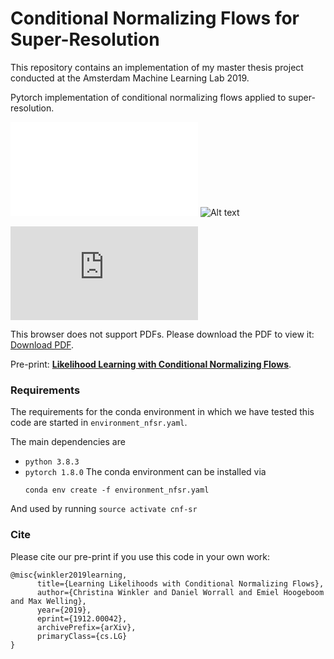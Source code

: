 # Conditional Normalizing Flows for Super-Resolution

This repository contains an implementation of my master thesis
project conducted at the Amsterdam Machine Learning Lab 2019. 

Pytorch implementation of conditional normalizing flows applied to super-resolution. 

![some discription](christina-winkler/cnfs-super-resolution//blob/master/comparison.pdf "some discription")
![Alt text]("https://github.com/christina-winkler/cnfs-super-resolution/blob/master/comparison.pdf" "a title")


<object data="https://github.com/christina-winkler/cnfs-super-resolution/blob/master/comparison.pdf" type="application/pdf" width="700px" height="700px">
    <embed src="https://github.com/christina-winkler/cnfs-super-resolution/blob/master/comparison.pdf">
        <p>This browser does not support PDFs. Please download the PDF to view it: <a href="https://github.com/christina-winkler/cnfs-super-resolution/blob/master/comparison.pdf">Download PDF</a>.</p>
    </embed>
</object>

Pre-print:
**[Likelihood Learning with Conditional Normalizing Flows](https://arxiv.org/abs/1912.00042)**.

### Requirements

The requirements for the conda environment in which we have tested this code are started in `environment_nfsr.yaml`.

The main dependencies are 
-   `python 3.8.3`
-   `pytorch 1.8.0` 
The conda environment can be installed via
	```
	conda env create -f environment_nfsr.yaml 
	```
And used by running
	```
	source activate cnf-sr
	```

### Cite

Please cite our pre-print if you use this code in your own work:

```
@misc{winkler2019learning,
      title={Learning Likelihoods with Conditional Normalizing Flows}, 
      author={Christina Winkler and Daniel Worrall and Emiel Hoogeboom and Max Welling},
      year={2019},
      eprint={1912.00042},
      archivePrefix={arXiv},
      primaryClass={cs.LG}
}
```


